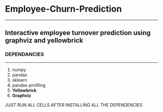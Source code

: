 # Employee-Churn-Prediction
---
## Interactive employee turnover prediction using graphviz and yellowbrick


### DEPENDANCIES
---

1. numpy
2. pandas
3. sklearn
4. pandas-profiling
5. **Yellowbrick**
6. **Graphviz**

JUST RUN ALL CELLS AFTER INSTALLING ALL THE DEPENDENCIES
